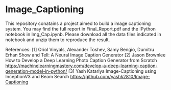 # Image_Captioning
This repository conatains a project aimed to build a image captioning system. You may find the full report in Final_Report.pdf and the IPython notebook in Img_Cap.ipynb. Please download all the data files indicated in notebook and unzip them to reproduce the result.

References:
[1] Oriol Vinyals, Alexander Toshev, Samy Bengio, Dumitru Erhan Show and Tell: A Neural Image Caption Generator
[2] Jason Brownlee How to Develop a Deep Learning Photo Caption Generator from Scratch https://machinelearningmastery.com/develop-a-deep-learning-caption-generation-model-in-python/
[3] Yash Katariya Image-Captioning using InceptionV3 and Beam Search https://github.com/yashk2810/Image-Captioning
